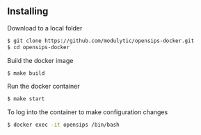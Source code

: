 ## Installing
Download to a local folder

```Bash
$ git clone https://github.com/modulytic/opensips-docker.git
$ cd opensips-docker
```

Build the docker image

```Bash
$ make build
```

Run the docker container

```Bash
$ make start
```

To log into the container to make configuration changes

```Bash
$ docker exec -it opensips /bin/bash
```
